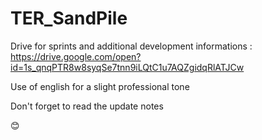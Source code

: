 # TER_SandPile

Drive for sprints and additional development informations :
https://drive.google.com/open?id=1s_qnqPTR8w8syqSe7tnn9iLQtC1u7AQZgidqRlATJCw

Use of english for a slight professional tone

Don't forget to read the update notes

😊
